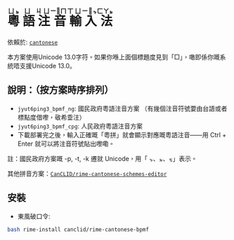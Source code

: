<div lang="yue-hk">
<h1>
  <ruby>
    粵 <rp>(</rp><rt>ㄩㆵ</rt><rp>)</rp>
    語 <rp>(</rp><rt>ㄩ</rt><rp>)</rp>
    注 <rp>(</rp><rt>ㄐㄩ</rt><rp>)</rp>
    音 <rp>(</rp><rt>ㄧㆿㄇ</rt><rp>)</rp>
    輸 <rp>(</rp><rt>ㄒㄩ</rt><rp>)</rp>
    入 <rp>(</rp><rt>ㄧㆿㆴ</rt><rp>)</rp>
    法 <rp>(</rp><rt>ㄈㄚㆵ</rt><rp>)</rp>
  </ruby>
</h1>

依賴於: [`cantonese`](https://github.com/rime/rime-cantonese)

本方案使用Unicode 13.0字符。如果你喺上面個標題度見到「□」，噉即係你嘅系統唔支援Unicode 13.0。

## 說明：（按方案時序排列）
* `jyut6ping3_bpmf_ng`: 國民政府粵語注音方案 （有幾個注音符號要由台語或者標點度借嚟，敬希垂注）
* `jyut6ping3_bpmf_cpg`: 人民政府粵語注音方案
* 下載部署完之後，輸入正確嘅「粵拼」就會顯示對應嘅粵語注音——用 Ctrl + Enter 就可以將注音符號貼出嚟嘞。

註：國民政府方案嘅 -p, -t, -k 遷就 Unicode，用「 ㆴ、ㆵ、ㆶ」表示。

其他拼音方案：[`CanCLID/rime-cantonese-schemes-editor`](https://github.com/CanCLID/rime-cantonese-schemes-editor)

## 安裝
* 東風破口令:
```sh
bash rime-install canclid/rime-cantonese-bpmf
```
</div>

